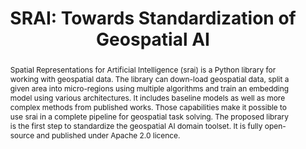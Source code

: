 ---
title: "SRAI: Towards Standardization of Geospatial AI"
style: border
color: primary
conference: "GeoAI '23: Proceedings of the 6th ACM SIGSPATIAL International Workshop on AI for Geographic Knowledge Discovery"
abstract: Spatial Representations for Artificial Intelligence (srai) is a Python library for working with geospatial data. The library can down-load geospatial data, split a given area into micro-regions using multiple algorithms and train an embedding model using various architectures. It includes baseline models as well as more complex methods from published works. Those capabilities make it possible to use srai in a complete pipeline for geospatial task solving. The proposed library is the first step to standardize the geospatial AI domain toolset. It is fully open-source and published under Apache 2.0 licence.
doi: 10.1145/3615886.3627740
arxiv_url: https://arxiv.org/abs/2310.13098
rg_url: https://www.researchgate.net/publication/375773360_SRAI_Towards_Standardization_of_Geospatial_AI
---